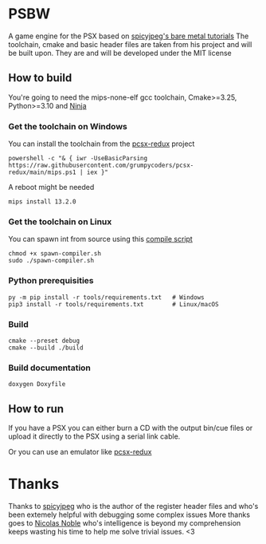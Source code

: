 # PSBW
A game engine for the PSX based on [spicyjpeg's bare metal tutorials](https://github.com/spicyjpeg/ps1-bare-metal/)
The toolchain, cmake and basic header files are taken from his project and will be built upon. They are and will be developed under the MIT license

## How to build
You're going to need the mips-none-elf gcc toolchain, Cmake>=3.25, Python>=3.10 and [Ninja](https://ninja-build.org/)

### Get the toolchain on Windows
You can install the toolchain from the [pcsx-redux](https://github.com/spicyjpeg/ps1-bare-metal) project
```
powershell -c "& { iwr -UseBasicParsing https://raw.githubusercontent.com/grumpycoders/pcsx-redux/main/mips.ps1 | iex }"
```
A reboot might be needed
```
mips install 13.2.0
```

### Get the toolchain on Linux
You can spawn int from source using this [compile script](https://github.com/grumpycoders/pcsx-redux/blob/main/tools/linux-mips/spawn-compiler.sh)
```
chmod +x spawn-compiler.sh
sudo ./spawn-compiler.sh
```

### Python prerequisities
```
py -m pip install -r tools/requirements.txt   # Windows
pip3 install -r tools/requirements.txt        # Linux/macOS
```

### Build
```
cmake --preset debug
cmake --build ./build
```

### Build documentation
```
doxygen Doxyfile
```

## How to run
If you have a PSX you can either burn a CD with the output bin/cue files or upload it directly to the PSX using a serial link cable.

Or you can use an emulator like [pcsx-redux](https://github.com/grumpycoders/pcsx-redux)

# Thanks
Thanks to [spicyjpeg](https://github.com/spicyjpeg/) who is the author of the register header files and who's been extemely helpful with debugging some complex issues
More thanks goes to [Nicolas Noble](https://github.com/nicolasnoble) who's intelligence is beyond my comprehension keeps wasting his time to help me solve trivial issues. <3
